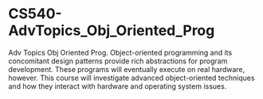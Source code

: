 # CS540-AdvTopics_Obj_Oriented_Prog
Adv Topics Obj Oriented Prog. Object-oriented programming and its concomitant design patterns provide rich abstractions for program development. These programs will eventually execute on real hardware, however. This course will investigate advanced object-oriented techniques and how they interact with hardware and operating system issues. 
